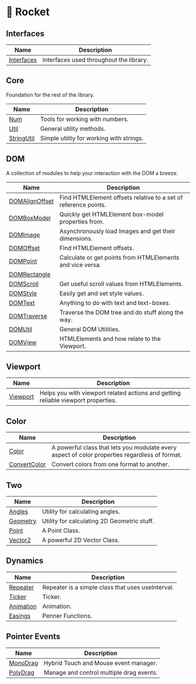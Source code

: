 # 🚀 Rocket

## Interfaces

| Name | Description |
| --- | --- |
| [Interfaces](./interfaces.md) | Interfaces used throughout the library. |

## Core

Foundation for the rest of the library.

| Name | Description |
| --- | --- |
| [Num](./core/num.md) | Tools for working with numbers. |
| [Util](./core/util.md) | General utility methods. |
| [StringUtil](./core/string-util.md) | Simple utility for working with strings. |

## DOM

A collection of modules to help your interaction with the DOM a breeze.

| Name | Description |
| --- | --- |
| [DOMAlignOffset](./dom/dom-align-offset.md) | Find HTMLElement offsets relative to a set of reference points. |
| [DOMBoxModel](./dom/dom-box-model.md) | Quickly get HTMLElement box-model properties from. |
| [DOMImage](./dom/dom-image.md) | Asynchronously load Images and get their dimensions. |
| [DOMOffset](./dom/dom-offset.md) | Find HTMLElement offsets. |
| [DOMPoint](./dom/dom-point.md) | Calculate or get points from HTMLElements and vice versa. |
| [DOMRectangle](./dom/dom-rectangle.md) | |
| [DOMScroll](./dom/dom-scroll.md) | Get useful scroll values from HTMLElements. |
| [DOMStyle](./dom/dom-style.md) | Easily get and set style values. |
| [DOMText](./dom/dom-text.md) | Anything to do with text and text-boxes. |
| [DOMTraverse](./dom/dom-traverse.md) | Traverse the DOM tree and do stuff along the way. |
| [DOMUtil](./dom/dom-util.md) | General DOM Utilities. |
| [DOMView](./dom/dom-view.md) | HTMLElements and how relate to the Viewport. |

## Viewport

| Name | Description |
| --- | --- |
| [Viewport](./viewport.md) | Helps you with viewport related actions and getting reliable viewport properties. |

## Color

| Name | Description |
| --- | --- |
| [Color](./color.md) | A powerful class that lets you modulate every aspect of color properties regardless of format. |
| [ConvertColor](./convert-color.md) | Convert colors from one format to another. |

## Two

| Name | Description |
| --- | --- |
| [Angles](./angles.md) | Utility for calculating angles. |
| [Geometry](./geometry.md) | Utility for calculating 2D Geometric stuff. |
| [Point](./point.md) | A Point Class. |
| [Vector2](./vector-2.md) | A powerful 2D Vector Class. |

## Dynamics

| Name | Description |
| --- | --- |
| [Repeater](./repeater.md) | Repeater is a simple class that uses useInterval. |
| [Ticker](./ticker.md) | Ticker. |
| [Animation](./animation.md) | Animation. |
| [Easings](./easings.md) | Penner Functions. |

## Pointer Events

| Name | Description |
| --- | --- |
| [MonoDrag](./mono-drag.md) | Hybrid Touch and Mouse event manager. |
| [PolyDrag](./poly-drag.md) | Manage and control multiple drag events. |

